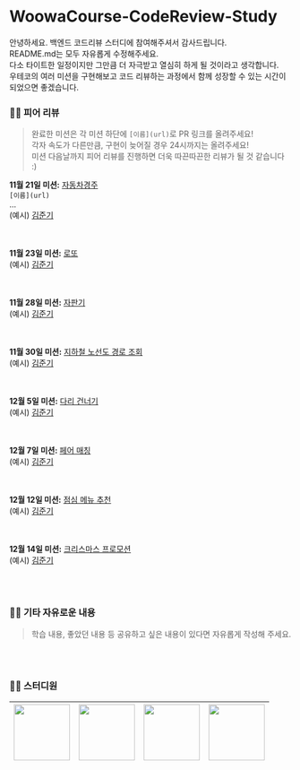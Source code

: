 # WoowaCourse-CodeReview-Study

안녕하세요. 백엔드 코드리뷰 스터디에 참여해주셔서 감사드립니다.  
README.md는 모두 자유롭게 수정해주세요.  
다소 타이트한 일정이지만 그만큼 더 자극받고 열심히 하게 될 것이라고 생각합니다.  
우테코의 여러 미션을 구현해보고 코드 리뷰하는 과정에서 함께 성장할 수 있는 시간이 되었으면 좋겠습니다.  


### 👨‍💻 피어 리뷰
> 완료한 미션은 각 미션 하단에 `[이름](url)`로 PR 링크를 올려주세요!  
각자 속도가 다른만큼, 구현이 늦어질 경우 24시까지는 올려주세요!  
미션 다음날까지 피어 리뷰를 진행하면 더욱 따끈따끈한 리뷰가 될 것 같습니다 :)

**11월 21일 미션:** [자동차경주](https://github.com/woowacourse-precourse/java-racingcar-6)  
`[이름](url)`  
...  
(예시) [김준기](https://github.com/june-777/java-christmas-6-june-777/pull/1)  


<br> </br>
**11월 23일 미션:** [로또](https://github.com/woowacourse-precourse/java-lotto-6)  
(예시) [김준기](https://github.com/june-777/java-christmas-6-june-777/pull/1)



<br> </br>
**11월 28일 미션:** [자판기](https://github.com/woowacourse/java-vendingmachine-precourse)  
(예시) [김준기](https://github.com/june-777/java-christmas-6-june-777/pull/1)



<br> </br>
**11월 30일 미션:** [지하철 노선도 경로 조회](https://github.com/woowacourse/java-subway-path-precourse)  
(예시) [김준기](https://github.com/june-777/java-christmas-6-june-777/pull/1)



<br> </br>
**12월 5일 미션:** [다리 건너기](https://github.com/bark20/java-bridge)  
(예시) [김준기](https://github.com/june-777/java-christmas-6-june-777/pull/1)



<br> </br>
**12월 7일 미션:** [페어 매칭](https://github.com/tco0427/java-pairmatching-precourse/tree/tco0427)  
(예시) [김준기](https://github.com/june-777/java-christmas-6-june-777/pull/1)



<br> </br>
**12월 12일 미션:** [점심 메뉴 추천](https://github.com/hafnium1923/javascript-menu/tree/hafnium1923)  
(예시) [김준기](https://github.com/june-777/java-christmas-6-june-777/pull/1)



<br> </br>
**12월 14일 미션:** [크리스마스 프로모션](https://github.com/woowacourse-precourse/java-christmas-6)  
(예시) [김준기](https://github.com/june-777/java-christmas-6-june-777/pull/1)




<br> </br>
### 👨‍💻 기타 자유로운 내용
> 학습 내용, 좋았던 내용 등 공유하고 싶은 내용이 있다면 자유롭게 작성해 주세요.



<br> </br>
### 👨‍💻 스터디원
| [<img src="https://avatars.githubusercontent.com/u/68291395?v=4" width="100">](https://github.com/june-777) | [<img src="https://avatars.githubusercontent.com/u/83931353?v=4" width="100">](https://github.com/Hugh-KR) | [<img src="https://avatars.githubusercontent.com/u/121966058?v=4" width="100">](https://github.com/zxcev) | [<img src="https://avatars.githubusercontent.com/u/76612738?v=4" width="100">](https://github.com/zangsu) |
| :--------------------------------------------------------------------------------------------------------: | :---------------------------------------------------------------------------------------------------------: | :---------------------------------------------------------------------------------------------------------: | :---------------------------------------------------------------------------------------------------------: |
